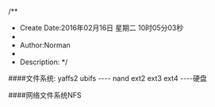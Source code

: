 /**
* Create Date:2016年02月16日 星期二 10时05分03秒
* 
* Author:Norman
* 
* Description: 
*/

####文件系统:
    yaffs2  ubifs ---- nand
    ext2  ext3 ext4  ----硬盘

####网络文件系统NFS
